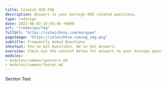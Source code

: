 ```yaml
---
title: Colwich HSO FAQ
description: Answers to your burnign HSO related questions.
type: redesign
date: 2022-06-03 14:59:46 +0000
url: "/redesign/faq"
fullUrl: "https://colwichhso.com/marquee"
pageImage: "https://colwichhso.com/og_img.png"
subtitle: Frequently Asked Questions
shoutout: You've Got Questions. We've Got Answers.
overview: Check out the content below for answers to your burnign questions.
modules:
- modules/common/sponsors.md
- modules/common/footer.md
---
```

Section Text
